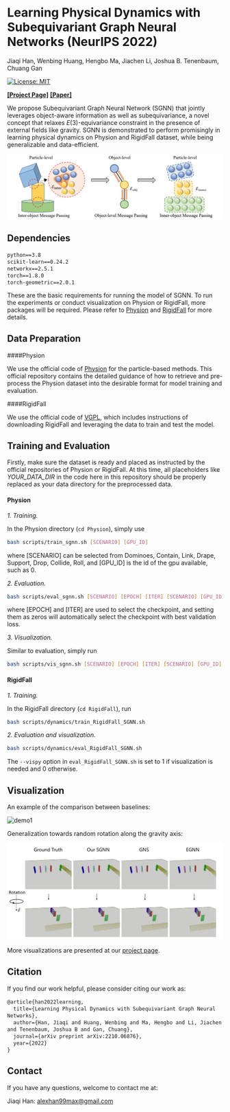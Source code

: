 # Learning Physical Dynamics with Subequivariant Graph Neural Networks (NeurIPS 2022)

Jiaqi Han, Wenbing Huang, Hengbo Ma, Jiachen Li, Joshua B. Tenenbaum, Chuang Gan

[![License: MIT](https://img.shields.io/badge/License-MIT-yellow.svg)](https://github.com/hanjq17/SGNN/blob/main/LICENSE)

[**[Project Page]**](https://hanjq17.github.io/SGNN) [**[Paper]**](https://arxiv.org/pdf/2210.06876.pdf) 

We propose Subequivariant Graph Neural Network (SGNN) that jointly leverages object-aware information as well as subequivariance, a novel concept that relaxes $E(3)$-equivariance constraint in the presence of external fields like gravity. SGNN is demonstrated to perform promisingly in learning physical dynamics on Physion and RigidFall dataset, while being generalizable and data-efficient.



![SGNN_arch](./assets/SGNN_arch.png)



## Dependencies

```
python==3.8
scikit-learn==0.24.2
networkx==2.5.1
torch==1.8.0
torch-geometric==2.0.1
```

These are the basic requirements for running the model of SGNN. To run the experiments or conduct visualization on Physion or RigidFall, more packages will be required. Please refer to [Physion](https://github.com/htung0101/Physion-particles) and [RigidFall](https://github.com/YunzhuLi/VGPL-Dynamics-Prior) for more details.

## Data Preparation

####Physion

We use the official code of [Physion](https://github.com/htung0101/Physion-particles) for the particle-based methods. This official repository contains the detailed guidance of how to retrieve and pre-process the Physion dataset into the desirable format for model training and evaluation.

####RigidFall

We use the official code of [VGPL](https://github.com/YunzhuLi/VGPL-Dynamics-Prior), which includes instructions of downloading RigidFall and leveraging the data to train and test the model.

## Training and Evaluation

Firstly, make sure the dataset is ready and placed as instructed by the official repositories of Physion or RigidFall. At this time, all placeholders like *YOUR_DATA_DIR* in the code here in this repository should be properly replaced as your data directory for the preprocessed data.

#### Physion

*1. Training.* 

In the Physion directory (`cd Physion`), simply use

```bash
bash scripts/train_sgnn.sh [SCENARIO] [GPU_ID]
```
where [SCENARIO] can be selected from Dominoes, Contain, Link, Drape, Support, Drop, Collide, Roll, and [GPU_ID] is the id of the gpu available, such as 0.

*2. Evaluation.*

```bash
bash scripts/eval_sgnn.sh [SCENARIO] [EPOCH] [ITER] [SCENARIO] [GPU_ID]
```
where [EPOCH] and [ITER] are used to select the checkpoint, and setting them as zeros will automatically select the checkpoint with best validation loss.

*3. Visualization.*

Similar to evaluation, simply run
```bash
bash scripts/vis_sgnn.sh [SCENARIO] [EPOCH] [ITER] [SCENARIO] [GPU_ID]
```

#### RigidFall

*1. Training.*

In the RigidFall directory (`cd RigidFall`), run

```bash
bash scripts/dynamics/train_RigidFall_SGNN.sh
```

*2. Evaluation and visualization.*

```bash
bash scripts/dynamics/eval_RigidFall_SGNN.sh
```

The `--vispy` option in `eval_RigidFall_SGNN.sh` is set to 1 if visualization is needed and 0 otherwise.

## Visualization

An example of the comparison between baselines:

![demo1](./assets/demo1.gif)

Generalization towards random rotation along the gravity axis:

![rotation1](./assets/rotation1.gif)

More visualizations are presented at our [project page](https://hanjq17.github.io/SGNN).

## Citation

If you find our work helpful, please consider citing our work as:

```
@article{han2022learning,
  title={Learning Physical Dynamics with Subequivariant Graph Neural Networks},
  author={Han, Jiaqi and Huang, Wenbing and Ma, Hengbo and Li, Jiachen and Tenenbaum, Joshua B and Gan, Chuang},
  journal={arXiv preprint arXiv:2210.06876},
  year={2022}
}
```

## Contact

If you have any questions, welcome to contact me at:

Jiaqi Han: alexhan99max@gmail.com
